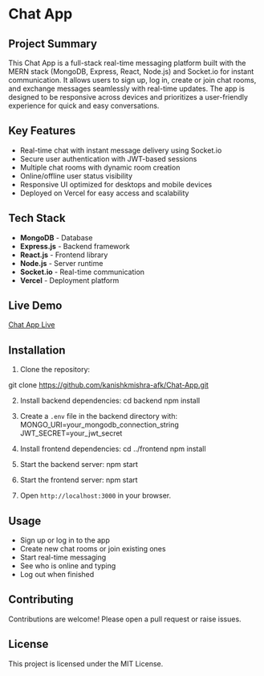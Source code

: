 # Chat App

## Project Summary

This Chat App is a full-stack real-time messaging platform built with the MERN stack (MongoDB, Express, React, Node.js) and Socket.io for instant communication. It allows users to sign up, log in, create or join chat rooms, and exchange messages seamlessly with real-time updates. The app is designed to be responsive across devices and prioritizes a user-friendly experience for quick and easy conversations.

## Key Features

- Real-time chat with instant message delivery using Socket.io
- Secure user authentication with JWT-based sessions
- Multiple chat rooms with dynamic room creation
- Online/offline user status visibility
- Responsive UI optimized for desktops and mobile devices
- Deployed on Vercel for easy access and scalability

## Tech Stack

- **MongoDB** - Database
- **Express.js** - Backend framework
- **React.js** - Frontend library
- **Node.js** - Server runtime
- **Socket.io** - Real-time communication
- **Vercel** - Deployment platform

## Live Demo

[Chat App Live](https://chat-app-1ifm.vercel.app/)

## Installation

1. Clone the repository:

git clone https://github.com/kanishkmishra-afk/Chat-App.git

2. Install backend dependencies:
cd backend
npm install


3. Create a `.env` file in the backend directory with:
MONGO_URI=your_mongodb_connection_string
JWT_SECRET=your_jwt_secret


4. Install frontend dependencies:
cd ../frontend
npm install


5. Start the backend server:
npm start


6. Start the frontend server:
npm start


7. Open `http://localhost:3000` in your browser.

## Usage

- Sign up or log in to the app
- Create new chat rooms or join existing ones
- Start real-time messaging
- See who is online and typing
- Log out when finished

## Contributing

Contributions are welcome! Please open a pull request or raise issues.

## License

This project is licensed under the MIT License.
